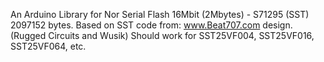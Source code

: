 An Arduino Library for Nor Serial Flash 16Mbit (2Mbytes) - S71295 (SST) 2097152 bytes.
Based on SST code from: www.Beat707.com design. (Rugged Circuits and Wusik)
Should work for SST25VF004, SST25VF016, SST25VF064, etc.               
